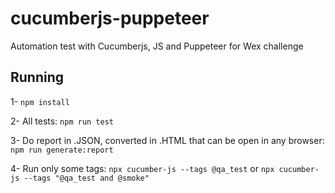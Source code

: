 # cucumberjs-puppeteer

Automation test with Cucumberjs, JS and Puppeteer for Wex challenge

## Running

1- `npm install`

2- All tests: `npm run test`

3- Do report in .JSON, converted in .HTML that can be open in any browser: `npm run generate:report`

4- Run only some tags: `npx cucumber-js --tags @qa_test` or `npx cucumber-js --tags "@qa_test and @smoke"`
